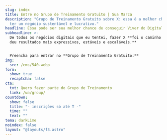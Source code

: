 ```yaml
---
slug: index
title: Entre no Grupo de Treinamento Gratuito | Sua Marca
description: "Grupo de Treinamento Gratuito sobre X: essa é a melhor chance de
  ter um negócio sustentável e lucrativo."
headline: Essa pode ser sua melhor chance de conseguir Viver do Digital
subheadline: >-
  De todos os negócios digitais que eu tentei, fazer X **foi o caminho que me
  deu resultados mais expressivos, estáveis e escaláveis.**


  Preencha para entrar no **Grupo de Treinamento Gratuito:**
img:
  src: /cms/540.webp
form:
  show: true
  recaptcha: false
cta:
  txt: Quero fazer parte do Grupo de Treinamento
  link: /wa/group/
countdown:
  show: false
  title: "- inscrições só até T -"
  time: ""
  text: ""
tema: darkLime
noindex: false
layout: "@layouts/f3.astro"
---
```

